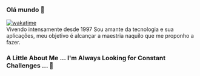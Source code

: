 ### Olá mundo 👋
[![wakatime](https://wakatime.com/badge/user/a9d56b74-8de5-409a-8823-893706115b81.svg)](https://wakatime.com/@a9d56b74-8de5-409a-8823-893706115b81)<br/>
Vivendo intensamente desde 1997
Sou amante da tecnologia e sua aplicações, meu objetivo é  alcançar a maestria naquilo que me proponho a fazer.
### A Little About Me ... I'm Always Looking for Constant Challenges ... 🔭
<!---
polarisid/polarisid is a ✨ special ✨ repository because its `README.md` (this file) appears on your GitHub profile.
You can click the Preview link to take a look at your changes.
--->
